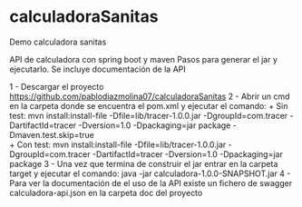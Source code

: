# calculadoraSanitas
Demo calculadora sanitas

API de calculadora con spring boot y maven Pasos para generar el jar y ejecutarlo. Se incluye documentación de la API 

1 - Descargar el proyecto https://github.com/pablodiazmolina07/calculadoraSanitas
2 - Abrir un cmd en la carpeta donde se encuentra el pom.xml y ejecutar el comando: 
    + Sin test: mvn install:install-file -Dfile=lib/tracer-1.0.0.jar -DgroupId=com.tracer -DartifactId=tracer -Dversion=1.0 -Dpackaging=jar package -Dmaven.test.skip=true  
    + Con test: mvn install:install-file -Dfile=lib/tracer-1.0.0.jar -DgroupId=com.tracer -DartifactId=tracer -Dversion=1.0 -Dpackaging=jar package
3 - Una vez que termina de construir el jar entrar en la carpeta target y ejecutar el comando: java -jar calculadora-1.0.0-SNAPSHOT.jar
4 - Para ver la documentación de el uso de la API existe un fichero de swagger calculadora-api.json en la carpeta doc del proyecto
